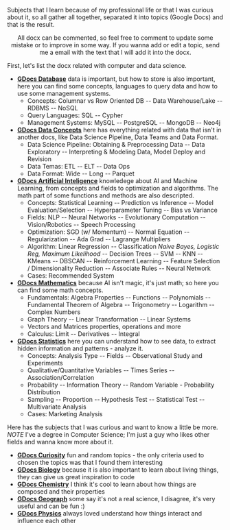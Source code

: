 Subjects that I learn because of my professional life or that I was curious about it, so all gather all together, separated it into topics (Google Docs) and that is the result.


<center>All docx can be commented, so feel free to comment to update some mistake or to improve in some way. If you wanna add  or edit a topic, send me a email with the text that I will add it into the docx.</center>


First, let's list the docx related with computer and data science.
 - [**GDocs Database**](https://docs.google.com/document/d/1N15zdvKR0HRKpN2-1ssVOD1f-WOhe5q2fL3f_B8tAgc/edit?usp=sharing) data is important, but how to store is also important, here you can find some concepts, languages to query data and how to use some management systems.
   - Concepts: Columnar vs Row Oriented DB -- Data Warehouse/Lake -- RDBMS -- NoSQL
   - Query Languages: SQL -- Cypher
   - Management Systems: MySQL -- PostgreSQL -- MongoDB -- Neo4j
 - [**GDocs Data Concepts**](https://docs.google.com/document/d/1KqlPu863sH0eKOfvvY9fGQnhKmYzO8FdjfFtv5jI_MI/edit?usp=sharing) here has everything related with data that isn't in another docs, like Data Science Pipeline, Data Teams and Data Format.
   - Data Science Pipeline: Obtaining & Preprocessing Data -- Data Exploratory -- Interpreting & Modeling Data, Model Deploy and Revision
   - Data Temas: ETL -- ELT -- Data Ops
   - Data Format: Wide -- Long -- Parquet
 - [**GDocs Artificial Inteligence**](https://docs.google.com/document/d/1T_6BnLTSTsrSU-WsZ4i1ZD8CcJLRB29wwITiKDVg1JQ/edit?usp=sharing) knowledege about AI and Machine Learning, from concepts and fields to optimization and algorithms. The math part of some functions and methods are also descripted.
   - Concepts: Statistical Learning -- Prediction vs Inference -- Model Evaluation/Selection -- Hyperparameter Tuning -- Bias vs Variance
   - Fields: NLP -- Neural Networks -- Evolutionary Computation -- Vision/Robotics -- Speech Processing
   - Optimization: SGD (w/ Momentum) -- Normal Equation -- Regularization -- Ada Grad -- Lagrange Multipliers
   - Algorithm: Linear Regression -- Classification *Naive Bayes, Logistic Reg, Maximum Likelihood* -- Decision Trees -- SVM -- KNN -- KMeans -- DBSCAN -- Reinforcement Learning -- Feature Selection / Dimensionality Reduction -- Associate Rules -- Neural Network
   - Cases: Recommended System
 - [**GDocs Mathematics**](https://docs.google.com/document/d/1xJGlxdmNn-jrmnmDoHGGQbHpkgvm2JkOQY-l9jk4Awo/edit?usp=sharing) because AI isn't magic, it's just math; so here you can find some math concepts.
   - Fundamentals: Algebra Properties -- Functions -- Polynomials -- Fundamental Theorem of Algebra -- Trigonometry -- Logarithm -- Complex Numbers
   - Graph Theory -- Linear Transformation -- Linear Systems
   - Vectors and Matrices properties, operations and more
   - Calculus: Limit -- Derivatives -- Integral
 - [**GDocs Statistics**](https://docs.google.com/document/d/1LGm6v2gzczZt8pEkbRh_W5SvcERKFtT-3Uoz54ILXzA/edit?usp=sharing) here you can understand how to see data, to extract hidden information and patterns - analyze it.
   - Concepts: Analysis Type -- Fields -- Observational Study and Experiments
   - Qualitative/Quantitative Variables -- Times Series -- Association/Correlation
   - Probability -- Information Theory -- Random Variable - Probability Distribution
   - Sampling -- Proportion -- Hypothesis Test -- Statistical Test -- Multivariate Analysis
   - Cases: Marketing Analysis


Here has the subjects that I was curious and want to know a little be more.\
*NOTE* I've a degree in Computer Science; I'm just a guy who likes other fields and wanna know more about it.
 - [**GDocs Curiosity**](https://docs.google.com/document/d/1qjjeoNa5ZzHHhmhOjQYl6yK9BATA9oVHT_KUQO_zkuw/edit?usp=sharing) fun and random topics - the only criteria used to chosen the topics was that I found them interesting
 - [**GDocs Biology**](https://docs.google.com/document/d/1aH-GYlbdnjTWsGwu4Z-d6S37l9xAeT4FUoEpt6kXHh8/edit?usp=sharing) because it is also important to learn about living things, they can give us great inspiration to code
 - [**GDocs Chemistry**](https://docs.google.com/document/d/1cMLBFiNFg6igFbHgXbLzSI1KharJda6pj78IPF9Jljc/edit?usp=sharing) I think it's cool to learn about how things are composed and their properties
 - [**GDocs Geograph**](https://docs.google.com/document/d/1mKCoENCC5d_yj8BV3tQtgdGBqXnYxxqhrsILttgCJwE/edit?usp=sharing) some say it's not a real science, I disagree, it's very useful and can be fun :)
 - [**GDocs Physics**](https://docs.google.com/document/d/1Y8rosRFmUUZ64JlOO8K2bPCHh10ew5nA2pcILCWdGuk/edit?usp=sharing) always loved understand how things interact and influence each other
